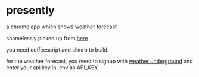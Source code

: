 # presently


a chrome app which shows weather forecast

shamelessly picked up from [here](http://www.ng-newsletter.com/posts/chrome-apps-on-angular.html)

you need coffeescript and slimrb to build.

for the weather forecast, you need to signup with [weather underground](https://www.wunderground.com/) and enter your api key in .env as API_KEY.

